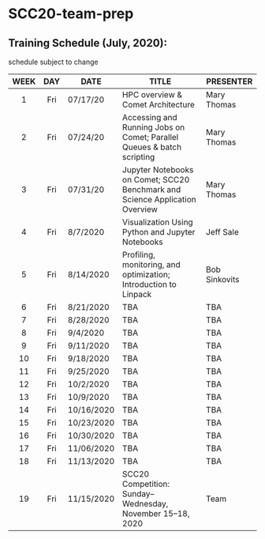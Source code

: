 # SCC20-team-prep

## Training Schedule (July, 2020):
schedule subject to change

|WEEK|DAY|DATE|TITLE|PRESENTER|
|:----:|:----:|----------|-------------------|----------------|
|1|Fri| 07/17/20 | HPC overview & Comet Architecture | Mary Thomas|
|2|Fri| 07/24/20 | Accessing and Running Jobs on Comet; Parallel Queues & batch scripting | Mary Thomas|
|3|Fri| 07/31/20 | Jupyter Notebooks on Comet; SCC20 Benchmark and Science Application Overview| Mary Thomas|
|4|Fri|	8/7/2020 | Visualization Using Python and Jupyter Notebooks |Jeff Sale|
|5|Fri |8/14/2020 | Profiling, monitoring, and optimization; Introduction to Linpack |	Bob Sinkovits |
|6|Fri	|8/21/2020 | TBA | TBA |
|7|Fri	|8/28/2020 | TBA | TBA |
|8|Fri	|9/4/2020 | TBA | TBA |
|9|Fri	|9/11/2020 | TBA | TBA |
|10|Fri	|9/18/2020 | TBA | TBA |
|11|Fri	|9/25/2020 | TBA | TBA |
|12|Fri	|10/2/2020 | TBA | TBA |
|13|Fri	|10/9/2020 | TBA | TBA |
|14|Fri	|10/16/2020 | TBA | TBA |
|15|Fri	|10/23/2020 | TBA | TBA |
|16|Fri	|10/30/2020 | TBA | TBA |
|17|Fri	|11/06/2020 | TBA | TBA |
|18|Fri	|11/13/2020 | TBA | TBA |
|19|Fri |11/15/2020  | SCC20 Competition: Sunday–Wednesday, November 15–18, 2020 | Team |

